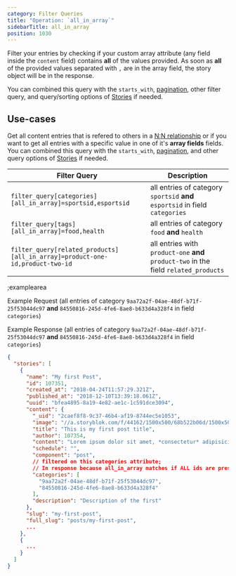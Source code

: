 ```yaml
---
category: Filter Queries
title: "Operation: `all_in_array`"
sidebarTitle: all_in_array
position: 1030
---
```


Filter your entries by checking if your custom array attribute (any field inside the `content` field) contains **all** of the values provided. As soon as **all** of the provided values separated with `,` are in the array field, the story object will be in the response. 

You can combined this query with the `starts_with`, [pagination](#/topics/pagination), other filter query, and query/sorting options of [Stories](#/core-resources/stories/retrieve-multiple-stories) if needed.

## Use-cases

Get all content entries that is refered to others in a [N:N relationship](https://www.storyblok.com/tp/how-to-build-a-content-relationship) or if you want to get all entries with a specific value in one of it's **array fields** fields. You can combined this query with the `starts_with`, [pagination](#/topics/pagination), and other query options of [Stories](#/core-resources/stories/retrieve-multiple-stories) if needed.

| Filter Query | Description |
|--|--|
| `filter_query[categories][all_in_array]=sportsid,esportsid` | all entries of category `sportsid` **and** `esportsid` in field `categories` |
| `filter_query[tags][all_in_array]=food,health` | all entries of category `food` **and** `health` |
| `filter_query[related_products][all_in_array]=product-one-id,product-two-id` | all entries with `product-one` **and** `product-two` in the field `related_products` |

;examplearea

Example Request (all entries of category `9aa72a2f-04ae-48df-b71f-25f53044dc97` **and** `84550816-245d-4fe6-8ae8-b633d4a328f4` in field `categories`)

<RequestExample url="https://api.storyblok.com/v1/cdn/stories/?filter_query[categories][all_in_array]=9aa72a2f-04ae-48df-b71f-25f53044dc97,84550816-245d-4fe6-8ae8-b633d4a328f4&token=ask9soUkv02QqbZgmZdeDAtt"></RequestExample>

Example Response (all entries of category `9aa72a2f-04ae-48df-b71f-25f53044dc97` **and** `84550816-245d-4fe6-8ae8-b633d4a328f4` in field `categories`)

```json
{
  "stories": [
    {
      "name": "My first Post",
      "id": 107351,
      "created_at": "2018-04-24T11:57:29.321Z",
      "published_at": "2018-12-10T13:39:18.061Z",
      "uuid": "bfea4895-8a19-4e82-ae1c-1c591dce3094",
      "content": {
        "_uid": "2caef8f8-9c37-46b4-af19-8744ec5e1053",
        "image": "//a.storyblok.com/f/44162/1500x500/68b522b06d/1500x500.jpeg",
        "title": "This is my first post title",
        "author": 107354,
        "content": "Lorem ipsum dolor sit amet, *consectetur* adipisicing elit, sed do eiusmod\ntempor...",
        "schedule": "",
        "component": "post",
        // filtered on this categories attribute;
        // In response because all_in_array matches if ALL ids are present.
        "categories": [
          "9aa72a2f-04ae-48df-b71f-25f53044dc97",
          "84550816-245d-4fe6-8ae8-b633d4a328f4"
        ],
        "description": "Description of the first"
      },
      "slug": "my-first-post",
      "full_slug": "posts/my-first-post",
      ...
    },
    {
      ...
    }
  ]
}
```

